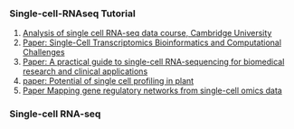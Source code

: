 ### Single-cell-RNAseq Tutorial

1. [Analysis of single cell RNA-seq data course, Cambridge University](https://github.com/hemberg-lab/scRNA.seq.course)
2. [Paper: Single-Cell Transcriptomics Bioinformatics and Computational Challenges](https://www.frontiersin.org/articles/10.3389/fgene.2016.00163/full)
3. [Paper: A practical guide to single-cell RNA-sequencing for biomedical research and clinical applications](https://genomemedicine.biomedcentral.com/articles/10.1186/s13073-017-0467-4)
4. [paper: Potential of single cell profiling in plant](https://genomebiology.biomedcentral.com/track/pdf/10.1186/s13059-016-0931-2)
5. [Paper Mapping gene regulatory networks from single-cell omics data](https://watermark.silverchair.com/elx046.pdf?token=AQECAHi208BE49Ooan9kkhW_Ercy7Dm3ZL_9Cf3qfKAc485ysgAAAlkwggJVBgkqhkiG9w0BBwagggJGMIICQgIBADCCAjsGCSqGSIb3DQEHATAeBglghkgBZQMEAS4wEQQM3UEEvgZdQQR3WMEYAgEQgIICDNJZ6X3PSBwkskS6t1WUqDt5-XxuO6PmDYroXO8pC-OGwc2KvVA-CQMcOlLYwxSbaHOJq6XpaIeSsVw_j4gcOmRKXCzoDHDqUK0r9WgaAGhqdiaW2BfgmzbsAfD0A-ApSH6PNqrMAkHldLrDwr2rCbOvG2EAGtKyMYulvlp8uUCnsD8P3P1yLFYtXn-lJj6MA0BoCTjIzc4B0NJ9R8JApx0oGF_bHfiaHBei6HtOId_tNSGipyDR-40TLv_Qcz3CFLW0DXdVYlF3UdwL94THLtxJtn9fjeQP55_hhfyIhLo3ew_K4SH2Em5I8zIhglmbeeuEjj1ZkLbdMxtDfp6wrxRG_oUkbeMNQ-U2Wl_Wwdb15DKe30yX0xJYxJSigK4GvWWMrtMpgVMRMC2XZWTy0xA3wyhdggN44aEhJVKvkRl3dVjnlod55BJ0YUXwdf4_QqDdarA6sfr8uRyIW-O2bkOOmZh02Zuup9H9dLgkzAPRn8bfwFzab4cx0U55I4RDl1dTifAQwZT7lz_5yXQRPpta6fAeGdteITeA4U1kPNzi3BOWP_pmtw05jrUKNXxs9-8mOAeZNCjpC8HtPlRFvE8-9K6bqLsTbxrMVl-KwgLvsXKEd7olZxkOFFxwGQLiNhofk_VCRgHOTQAWMhmS7-Q4rtRkb-KcIygiBC9zJggVscvJYeqNh1cz4WcD)



### Single-cell RNA-seq 
